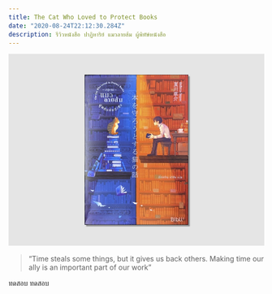 ```yaml
---
title: The Cat Who Loved to Protect Books
date: "2020-08-24T22:12:30.284Z"
description: รีวิวหนังสือ ปาฏิหาริย์ แมวลายส้ม ผู้พิทัษ์หนังสือ
---
```


![logo](./cover.jpg)

>“Time steals some things, but it gives us back others. Making time our ally is an important part of our work”

ทดสอบ ทดสอบ